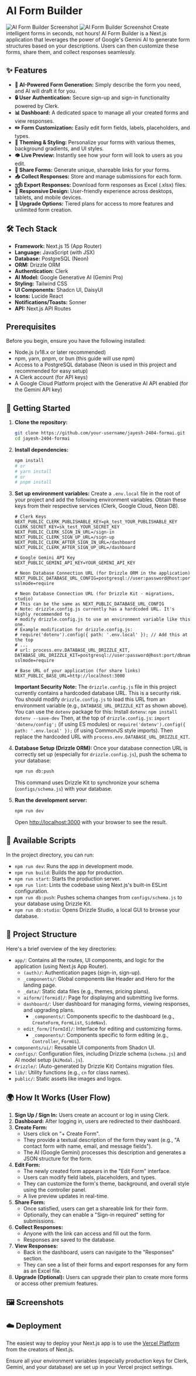 # AI Form Builder
![AI Form Builder Screenshot](https://raw.githubusercontent.com/jayesh-2404/formai/main/public/homepage.png)
![AI Form Builder Screenshot](https://raw.githubusercontent.com/jayesh-2404/formai/main/public/preview.png)
Create intelligent forms in seconds, not hours! AI Form Builder is a Next.js application that leverages the power of Google's Gemini AI to generate form structures based on your descriptions. Users can then customize these forms, share them, and collect responses seamlessly.

## ✨ Features

*   **🤖 AI-Powered Form Generation:** Simply describe the form you need, and AI will draft it for you.
*   **🔒 User Authentication:** Secure sign-up and sign-in functionality powered by Clerk.
*   **📊 Dashboard:** A dedicated space to manage all your created forms and view responses.
*   **✏️ Form Customization:** Easily edit form fields, labels, placeholders, and types.
*   **🎨 Theming & Styling:** Personalize your forms with various themes, background gradients, and UI styles.
*   **👁️ Live Preview:** Instantly see how your form will look to users as you edit.
*   **🔗 Share Forms:** Generate unique, shareable links for your forms.
*   **📥 Collect Responses:** Store and manage submissions for each form.
*   **ექს Export Responses:** Download form responses as Excel (.xlsx) files.
*   **📱 Responsive Design:** User-friendly experience across desktops, tablets, and mobile devices.
*   **🚀 Upgrade Options:** Tiered plans for access to more features and unlimited form creation.

## 🛠️ Tech Stack

*   **Framework:** Next.js 15 (App Router)
*   **Language:** JavaScript (with JSX)
*   **Database:** PostgreSQL (Neon)
*   **ORM:** Drizzle ORM
*   **Authentication:** Clerk
*   **AI Model:** Google Generative AI (Gemini Pro)
*   **Styling:** Tailwind CSS
*   **UI Components:** Shadcn UI, DaisyUI
*   **Icons:** Lucide React
*   **Notifications/Toasts:** Sonner
*   **API:** Next.js API Routes

##  Prerequisites

Before you begin, ensure you have the following installed:

*   Node.js (v18.x or later recommended)
*   npm, yarn, pnpm, or bun (this guide will use npm)
*   Access to a PostgreSQL database (Neon is used in this project and recommended for easy setup)
*   A Clerk account (for API keys)
*   A Google Cloud Platform project with the Generative AI API enabled (for the Gemini API key)

## 🚀 Getting Started

1.  **Clone the repository:**
    ```bash
    git clone https://github.com/your-username/jayesh-2404-formai.git
    cd jayesh-2404-formai
    ```

2.  **Install dependencies:**
    ```bash
    npm install
    # or
    # yarn install
    # or
    # pnpm install
    ```

3.  **Set up environment variables:**
    Create a `.env.local` file in the root of your project and add the following environment variables. Obtain these keys from their respective services (Clerk, Google Cloud, Neon DB).

    ```env
    # Clerk Keys
    NEXT_PUBLIC_CLERK_PUBLISHABLE_KEY=pk_test_YOUR_PUBLISHABLE_KEY
    CLERK_SECRET_KEY=sk_test_YOUR_SECRET_KEY
    NEXT_PUBLIC_CLERK_SIGN_IN_URL=/sign-in
    NEXT_PUBLIC_CLERK_SIGN_UP_URL=/sign-up
    NEXT_PUBLIC_CLERK_AFTER_SIGN_IN_URL=/dashboard
    NEXT_PUBLIC_CLERK_AFTER_SIGN_UP_URL=/dashboard

    # Google Gemini API Key
    NEXT_PUBLIC_GEMINI_API_KEY=YOUR_GEMINI_API_KEY

    # Neon Database Connection URL (for Drizzle ORM in the application)
    NEXT_PUBLIC_DATABASE_URL_CONFIG=postgresql://user:password@host:port/dbname?sslmode=require

    # Neon Database Connection URL (for Drizzle Kit - migrations, studio)
    # This can be the same as NEXT_PUBLIC_DATABASE_URL_CONFIG
    # Note: drizzle.config.js currently has a hardcoded URL. It's highly recommended to
    # modify drizzle.config.js to use an environment variable like this one.
    # Example modification for drizzle.config.js:
    # require('dotenv').config({ path: '.env.local' }); // Add this at the top
    # ...
    # url: process.env.DATABASE_URL_DRIZZLE_KIT,
    DATABASE_URL_DRIZZLE_KIT=postgresql://user:password@host:port/dbname?sslmode=require

    # Base URL of your application (for share links)
    NEXT_PUBLIC_BASE_URL=http://localhost:3000
    ```

    **Important Security Note:** The `drizzle.config.js` file in this project currently contains a hardcoded database URL. This is a security risk. You should modify `drizzle.config.js` to load this URL from an environment variable (e.g., `DATABASE_URL_DRIZZLE_KIT` as shown above). You can use the `dotenv` package for this:
    Install `dotenv`: `npm install dotenv --save-dev`
    Then, at the top of `drizzle.config.js`: `import 'dotenv/config';` (if using ES modules) or `require('dotenv').config({ path: '.env.local' });` (if using CommonJS style imports).
    Then replace the hardcoded URL with `process.env.DATABASE_URL_DRIZZLE_KIT`.

4.  **Database Setup (Drizzle ORM):**
    Once your database connection URL is correctly set up (especially for `drizzle.config.js`), push the schema to your database:
    ```bash
    npm run db:push
    ```
    This command uses Drizzle Kit to synchronize your schema (`configs/schema.js`) with your database.

5.  **Run the development server:**
    ```bash
    npm run dev
    ```
    Open [http://localhost:3000](http://localhost:3000) with your browser to see the result.

## 📜 Available Scripts

In the project directory, you can run:

*   `npm run dev`: Runs the app in development mode.
*   `npm run build`: Builds the app for production.
*   `npm run start`: Starts the production server.
*   `npm run lint`: Lints the codebase using Next.js's built-in ESLint configuration.
*   `npm run db:push`: Pushes schema changes from `configs/schema.js` to your database using Drizzle Kit.
*   `npm run db:studio`: Opens Drizzle Studio, a local GUI to browse your database.

## 📁 Project Structure

Here's a brief overview of the key directories:

*   `app/`: Contains all the routes, UI components, and logic for the application (using Next.js App Router).
    *   `(auth)/`: Authentication pages (sign-in, sign-up).
    *   `_components/`: Global components like Header and Hero for the landing page.
    *   `_data/`: Static data files (e.g., themes, pricing plans).
    *   `aiform/[formid]/`: Page for displaying and submitting live forms.
    *   `dashboard/`: User dashboard for managing forms, viewing responses, and upgrading plans.
        *   `_components/`: Components specific to the dashboard (e.g., `CreateForm`, `FormList`, `SideNav`).
    *   `edit_form/[formId]/`: Interface for editing and customizing forms.
        *   `_components/`: Components specific to form editing (e.g., `Controller`, `FormUi`).
*   `components/ui/`: Reusable UI components from Shadcn UI.
*   `configs/`: Configuration files, including Drizzle schema (`schema.js`) and AI model setup (`AiModal.js`).
*   `drizzle/`: (Auto-generated by Drizzle Kit) Contains migration files.
*   `lib/`: Utility functions (e.g., `cn` for class names).
*   `public/`: Static assets like images and logos.

## 🌍 How It Works (User Flow)

1.  **Sign Up / Sign In:** Users create an account or log in using Clerk.
2.  **Dashboard:** After logging in, users are redirected to their dashboard.
3.  **Create Form:**
    *   Users click on "+ Create Form".
    *   They provide a textual description of the form they want (e.g., "A contact form with name, email, and message fields").
    *   The AI (Google Gemini) processes this description and generates a JSON structure for the form.
4.  **Edit Form:**
    *   The newly created form appears in the "Edit Form" interface.
    *   Users can modify field labels, placeholders, and types.
    *   They can customize the form's theme, background, and overall style using the controller panel.
    *   A live preview updates in real-time.
5.  **Share Form:**
    *   Once satisfied, users can get a shareable link for their form.
    *   Optionally, they can enable a "Sign-in required" setting for submissions.
6.  **Collect Responses:**
    *   Anyone with the link can access and fill out the form.
    *   Responses are saved to the database.
7.  **View Responses:**
    *   Back in the dashboard, users can navigate to the "Responses" section.
    *   They can see a list of their forms and export responses for any form as an Excel file.
8.  **Upgrade (Optional):** Users can upgrade their plan to create more forms or access other premium features.

## 🖼️ Screenshots


## ☁️ Deployment

The easiest way to deploy your Next.js app is to use the [Vercel Platform](https://vercel.com/new?utm_medium=default-template&filter=next.js&utm_source=create-next-app&utm_campaign=create-next-app-readme) from the creators of Next.js.

Ensure all your environment variables (especially production keys for Clerk, Gemini, and your database) are set up in your Vercel project settings.
